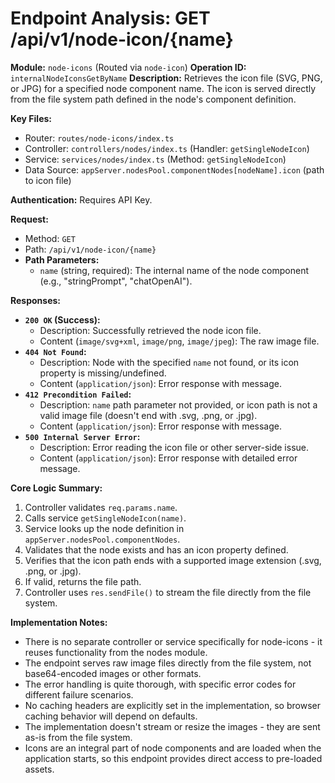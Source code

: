 # Endpoint Analysis: GET /api/v1/node-icon/{name}

**Module:** `node-icons` (Routed via `node-icon`)
**Operation ID:** `internalNodeIconsGetByName`
**Description:** Retrieves the icon file (SVG, PNG, or JPG) for a specified node component name. The icon is served directly from the file system path defined in the node's component definition.

**Key Files:**
*   Router: `routes/node-icons/index.ts`
*   Controller: `controllers/nodes/index.ts` (Handler: `getSingleNodeIcon`)
*   Service: `services/nodes/index.ts` (Method: `getSingleNodeIcon`)
*   Data Source: `appServer.nodesPool.componentNodes[nodeName].icon` (path to icon file)

**Authentication:** Requires API Key.

**Request:**
*   Method: `GET`
*   Path: `/api/v1/node-icon/{name}`
*   **Path Parameters:**
    *   `name` (string, required): The internal name of the node component (e.g., "stringPrompt", "chatOpenAI").

**Responses:**

*   **`200 OK` (Success):**
    *   Description: Successfully retrieved the node icon file.
    *   Content (`image/svg+xml`, `image/png`, `image/jpeg`): The raw image file.
*   **`404 Not Found`:**
    *   Description: Node with the specified `name` not found, or its icon property is missing/undefined.
    *   Content (`application/json`): Error response with message.
*   **`412 Precondition Failed`:**
    *   Description: `name` path parameter not provided, or icon path is not a valid image file (doesn't end with .svg, .png, or .jpg).
    *   Content (`application/json`): Error response with message.
*   **`500 Internal Server Error`:** 
    *   Description: Error reading the icon file or other server-side issue.
    *   Content (`application/json`): Error response with detailed error message.

**Core Logic Summary:**
1. Controller validates `req.params.name`.
2. Calls service `getSingleNodeIcon(name)`.
3. Service looks up the node definition in `appServer.nodesPool.componentNodes`.
4. Validates that the node exists and has an icon property defined.
5. Verifies that the icon path ends with a supported image extension (.svg, .png, or .jpg).
6. If valid, returns the file path.
7. Controller uses `res.sendFile()` to stream the file directly from the file system.

**Implementation Notes:**
* There is no separate controller or service specifically for node-icons - it reuses functionality from the nodes module.
* The endpoint serves raw image files directly from the file system, not base64-encoded images or other formats.
* The error handling is quite thorough, with specific error codes for different failure scenarios.
* No caching headers are explicitly set in the implementation, so browser caching behavior will depend on defaults.
* The implementation doesn't stream or resize the images - they are sent as-is from the file system.
* Icons are an integral part of node components and are loaded when the application starts, so this endpoint provides direct access to pre-loaded assets.
